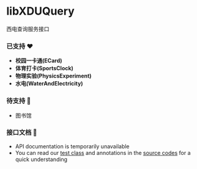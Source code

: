 # libXDUQuery
西电查询服务接口

### 已支持 ❤
- **校园一卡通(ECard)**  
- **体育打卡(SportsClock)**
- **物理实验(PhysicsExperiment)**
- **水电(WaterAndElectricity)**

### 待支持 🖤
- 图书馆

### 接口文档 🍕
- API documentation is temporarily unavailable
- You can read our [test class](https://github.com/hwding/libXDUQuery/blob/master/src/com/amastigote/xdu/query/test/Test.java) and annotations in the [source codes](https://github.com/hwding/libXDUQuery/tree/master/src/com/amastigote/xdu/query/module) for a quick understanding
